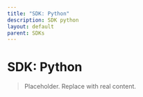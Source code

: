 ```yaml
---
title: "SDK: Python"
description: SDK python
layout: default
parent: SDKs
---
```


# SDK: Python

> Placeholder. Replace with real content.
